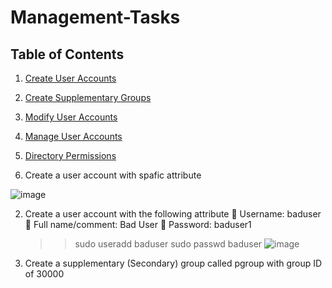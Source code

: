 # Management-Tasks


## Table of Contents
1. [Create User Accounts](#create-user-accounts)
2. [Create Supplementary Groups](#create-supplementary-groups)
3. [Modify User Accounts](#modify-user-accounts)
4. [Manage User Accounts](#manage-user-accounts)
5. [Directory Permissions](#directory-permissions)


1. Create a user account with spafic attribute
   
  ![image](https://github.com/Black-5-Knight/Management-Tasks/assets/144364402/662297a9-359b-4a03-a5dc-1529e044bf62)

          
2. Create a user account with the following attribute
    Username: baduser
    Full name/comment: Bad User
    Password: baduser1

   >>sudo useradd baduser
   >>sudo passwd baduser
  ![image](https://github.com/Black-5-Knight/Management-Tasks/assets/144364402/7de2d644-d32b-4818-aae1-7d0ffbed119d)

          
4. Create a supplementary (Secondary) group called pgroup with group ID of 30000
   
